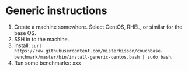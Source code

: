 # Generic instructions

1. Create a machine somewhere. Select CentOS, RHEL, or similar for the base OS.
2. SSH in to the machine.
3. Install: `curl https://raw.githubusercontent.com/misterbisson/couchbase-benchmark/master/bin/install-generic-centos.bash | sudo bash`.
4. Run some benchmarks: xxx